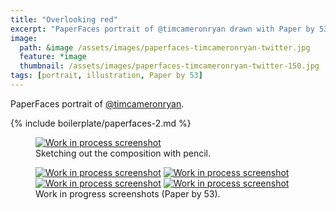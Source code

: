 ```yaml
---
title: "Overlooking red"
excerpt: "PaperFaces portrait of @timcameronryan drawn with Paper by 53 on an iPad."
image: 
  path: &image /assets/images/paperfaces-timcameronryan-twitter.jpg 
  feature: *image
  thumbnail: /assets/images/paperfaces-timcameronryan-twitter-150.jpg
tags: [portrait, illustration, Paper by 53]
---
```


PaperFaces portrait of <a href="http://twitter.com/timcameronryan">@timcameronryan</a>.

{% include boilerplate/paperfaces-2.md %}

<figure>
	<a href="/assets/images/paperfaces-timcameronryan-process-1-lg.jpg"><img src="/assets/images/paperfaces-timcameronryan-process-1-750.jpg" alt="Work in process screenshot"></a>
	<figcaption>Sketching out the composition with pencil.</figcaption>
</figure>

<figure class="half">
	<a href="/assets/images/paperfaces-timcameronryan-process-2-lg.jpg"><img src="/assets/images/paperfaces-timcameronryan-process-2-600.jpg" alt="Work in process screenshot"></a>
	<a href="/assets/images/paperfaces-timcameronryan-process-3-lg.jpg"><img src="/assets/images/paperfaces-timcameronryan-process-3-600.jpg" alt="Work in process screenshot"></a>
	<a href="/assets/images/paperfaces-timcameronryan-process-4-lg.jpg"><img src="/assets/images/paperfaces-timcameronryan-process-4-600.jpg" alt="Work in process screenshot"></a>
	<a href="/assets/images/paperfaces-timcameronryan-process-5-lg.jpg"><img src="/assets/images/paperfaces-timcameronryan-process-5-600.jpg" alt="Work in process screenshot"></a>
	<figcaption>Work in progress screenshots (Paper by 53).</figcaption>
</figure>

